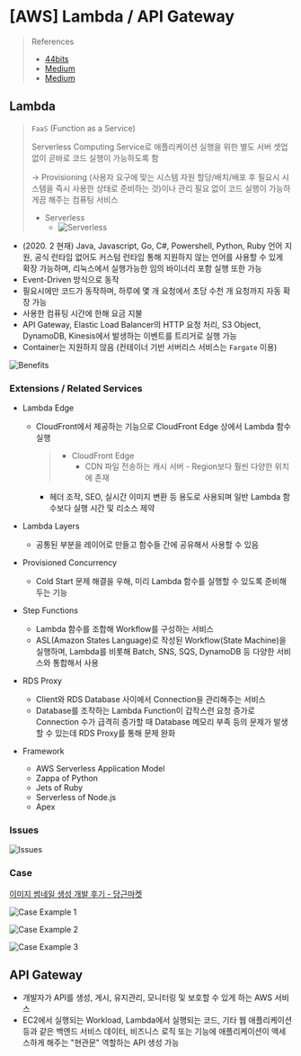 # [AWS] Lambda / API Gateway

> References
>
> - [44bits](https://www.44bits.io/ko/keyword/aws-lambda)
> - [Medium](https://medium.com/harrythegreat/비전공자를-위한-aws-lambda-1편-5697cee473eb)
> - [Medium](https://medium.com/@kyh980909/aws-lambda란-무엇인가-229e0cf233ee)

## Lambda

> `FaaS` (Function as a Service)
>
> Serverless Computing Service로 애플리케이션 실행을 위한 별도 서버 셋업 없이 곧바로 코드 실행이 가능하도록 함
>
> -> Provisioning (사용자 요구에 맞는 시스템 자원 할당/배치/배포 후 필요시 시스템을 즉시 사용한 상태로 준비하는 것)이나 관리 필요 없이 코드 실행이 가능하게끔 해주는 컴퓨팅 서비스
>
> - Serverless
>     - ![Serverless](https://miro.medium.com/max/700/1*zOIMutM07rfvLibZvOSgfQ.jpeg)

- (2020. 2 현재) Java, Javascript, Go, C#, Powershell, Python, Ruby 언어 지원, 공식 런타임 없어도 커스텀 런타임 통해 지원하지 않는 언어를 사용할 수 있게 확장 가능하며, 리눅스에서 실행가능한 임의 바이너리 포함 실행 또한 가능
- Event-Driven 방식으로 동작
- 필요시에만 코드가 동작하며, 하루에 몇 개 요청에서 초당 수천 개 요청까지 자동 확장 가능
- 사용한 컴퓨팅 시간에 한해 요금 지불
- API Gateway, Elastic Load Balancer의 HTTP 요청 처리, S3 Object, DynamoDB, Kinesis에서 발생하는 이벤트를 트리거로 실행 가능
- Container는 지원하지 않음 (컨테이너 기반 서버리스 서비스는 `Fargate` 이용)

![Benefits](https://miro.medium.com/max/700/1*5Tjlqyd-mMJS39uwIDXEcg.png)

### Extensions / Related Services

- Lambda Edge

    - CloudFront에서 제공하는 기능으로 CloudFront Edge 상에서 Lambda 함수 실행

        > - CloudFront Edge
        >     - CDN 파일 전송하는 캐시 서버 - Region보다 훨씬 다양한 위치에 존재

        - 헤더 조작, SEO, 실시간 이미지 변환 등 용도로 사용되며 일반 Lambda 함수보다 실행 시간 및 리소스 제약

- Lambda Layers
    - 공통된 부분을 레이어로 만들고 함수들 간에 공유해서 사용할 수 있음

- Provisioned Concurrency
    - Cold Start 문제 해결을 우해, 미리 Lambda 함수를 실행할 수 있도록 준비해두는 기능
- Step Functions
    - Lambda 함수를 조합해 Workflow를 구성하는 서비스
    - ASL(Amazon States Language)로 작성된 Workflow(State Machine)을 실행하며, Lambda를 비롯해 Batch, SNS, SQS, DynamoDB 등 다양한 서비스와 통합해서 사용
- RDS Proxy
    - Client와 RDS Database 사이에서 Connection을 관리해주는 서비스
    - Database를 조작하는 Lambda Function이 갑작스런 요청 증가로 Connection 수가 급격히 증가할 때 Database 메모리 부족 등의 문제가 발생할 수 있는데 RDS Proxy를 통해 문제 완화
- Framework
    - AWS Serverless Application Model
    - Zappa of Python
    - Jets of Ruby
    - Serverless of Node.js
    - Apex

### Issues

![Issues](https://miro.medium.com/max/700/1*h_5CW6intkMKuuTP9hzZTA.png)

### Case

[이미지 썸네일 생성 개발 후기 - 당근마켓](https://medium.com/daangn/aws-lambda%EB%A5%BC-%EC%9D%B4%EC%9A%A9%ED%95%9C-%EC%9D%B4%EB%AF%B8%EC%A7%80-%EC%8D%B8%EB%84%A4%EC%9D%BC-%EC%83%9D%EC%84%B1-%EA%B0%9C%EB%B0%9C-%ED%9B%84%EA%B8%B0-acc278d49980)

![Case Example 1](https://miro.medium.com/max/564/1*6DWQZjgH_e8RmE4gjOF0Kg.png)

![Case Example 2](https://miro.medium.com/max/566/1*hygn6d3MtsBMoZ_VctW0Xg.png)

![Case Example 3](https://miro.medium.com/max/572/1*Uvm1Eo6viOqe1f2A025vMw.png)

## API Gateway

- 개발자가 API를 생성, 게시, 유지관리, 모니터링 및 보호할 수 있게 하는 AWS 서비스
- EC2에서 실행되는 Workload, Lambda에서 실행되는 코드, 기타 웹 애플리케이션 등과 같은 백엔드 서비스 데이터, 비즈니스 로직 또는 기능에 애플리케이션이 액세스하게 해주는 "현관문" 역할하는 API 생성 가능

